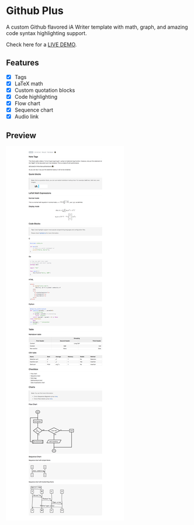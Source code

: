 # Github Plus

A custom Github flavored iA Writer template with math, graph, and amazing code syntax highlighting support.

Check here for a [LIVE DEMO](https://arithxu.com/iA-Writer-Templates-Github-Plus/). 

## Features
- [x] Tags
- [x] LaTeX math
- [x] Custom quotation blocks
- [x] Code highlighting
- [x] Flow chart
- [x] Sequence chart
- [x] Audio link 

## Preview
![](docs/assets/preview.png)
